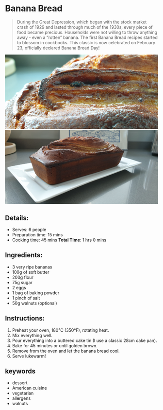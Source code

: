 # Banana Bread

> During the Great Depression, which began with the stock market crash of 1929 and lasted through much of the 1930s, every piece of food became precious. Households were not willing to throw anything away - even a “rotten” banana. The first Banana Bread recipes started to blossom in cookbooks. This classic is now celebrated on February 23, officially declared Banana Bread Day!

![Banana Bread](https://github.com/anamorph/recettes/blob/main/photos/fr-dessert-banana_bread-01.jpg?raw=true)
![Banana Bread](https://github.com/anamorph/recettes/blob/main/photos/fr-dessert-banana_bread-02.jpg?raw=true)

## Details:
* Serves: 6 people
* Preparation time: 15 mins
* Cooking time: 45 mins
**Total Time**: 1 hrs 0 mins

## Ingredients:
* 3 very ripe bananas
* 100g of soft butter
* 200g flour
* 75g sugar
* 2 eggs
* 1 bag of baking powder
* 1 pinch of salt
* 50g walnuts (optional)

## Instructions:
1. Preheat your oven, 180°C (350°F), rotating heat.
1. Mix everything well.
1. Pour everything into a buttered cake tin (I use a classic 28cm cake pan).
1. Bake for 45 minutes or until golden brown.
1. Remove from the oven and let the banana bread cool.
1. Serve lukewarm!

## keywords
* dessert
* American cuisine
* vegetarian
* allergens
 * walnuts
